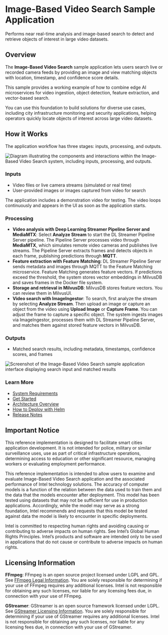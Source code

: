 # Image-Based Video Search Sample Application
<!--REQUIRED: Add a short description without including the name of the RI/Application/microservice in the description. Ensure it's at least 50 characters (excluding spaces) and doesn't exceed 150 characters (excluding spaces). This will enable the content to be properly displayed in the catalog's card layout.-->
Performs near real-time analysis and image-based search to detect and retrieve objects of interest in large video datasets.

## Overview
The **Image-Based Video Search** sample application lets users search live or recorded camera feeds by providing an image and view matching objects with location, timestamp, and confidence score details.

This sample provides a working example of how to combine edge AI microservices for video ingestion, object detection, feature extraction, and vector-based search.

You can use this foundation to build solutions for diverse use cases, including city infrastructure monitoring and security applications, helping operators quickly locate objects of interest across large video datasets.

## How it Works
The application workflow has three stages: inputs, processing, and outputs.

![Diagram illustrating the components and interactions within the Image-Based Video Search system, including inputs, processing, and outputs.](docs/user-guide/_images/architecture_simplified.png)

### Inputs

- Video files or live camera streams (simulated or real time)
- User-provided images or images captured from video for search

The application includes a demonstration video for testing. The video loops continuously and appears in the UI as soon as the application starts.

### Processing

- **Video analysis with Deep Learning Streamer Pipeline Server and MediaMTX**: Select **Analyze Stream** to start the DL Streamer Pipeline Server pipeline. The Pipeline Server processes video through **MediaMTX**, which simulates remote video cameras and publishes live streams. The Pipeline Server extracts frames and detects objects in each frame, publishing predictions through **MQTT**.
- **Feature extraction with Feature Matching**: DL Streamer Pipeline Server sends metadata and images through MQTT to the Feature Matching microservice. Feature Matching generates feature vectors. If predictions exceed the threshold, the system stores vector embeddings in MilvusDB and saves frames in the Docker file system.
- **Storage and retrieval in MilvusDB**: MilvusDB stores feature vectors. You can review them in MilvusUI.
- **Video search with ImageIngestor**: To search, first analyze the stream by selecting **Analyze Stream**. Then upload an image or capture an object from the video using **Upload Image** or **Capture Frame**. You can adjust the frame to capture a specific object. The system ingests images via ImageIngestor, processes them with DL Streamer Pipeline Server, and matches them against stored feature vectors in MilvusDB.

### Outputs

- Matched search results, including metadata, timestamps, confidence scores, and frames

![Screenshot of the Image-Based Video Search sample application interface displaying search input and matched results](docs/user-guide/_images/imagesearch2.png)

### Learn More
- [System Requirements](docs/user-guide/system-requirements.md)
- [Get Started](docs/user-guide/get-started.md)
- [Architecture Overview](docs/user-guide/overview-architecture.md)
- [How to Deploy with Helm](docs/user-guide/how-to-deploy-helm.md)
- [Release Notes](docs/user-guide/release-notes.md)

## Important Notice

This reference implementation is designed to facilitate smart cities application development. It is not intended for police, military or similar surveillance uses, use as part of critical infrastructure operations, determining access to education or other significant resource, managing workers or evaluating employment performance.

This reference implementation is intended to allow users to examine and evaluate Image-Based Video Search application and the associated performance of Intel technology solutions. The accuracy of computer models is a function of the relation between the data used to train them and the data that the models encounter after deployment. This model has been tested using datasets that may not be sufficient for use in production applications. Accordingly, while the model may serve as a strong foundation, Intel recommends and requests that this model be tested against data the model is likely to encounter in specific deployments.

Intel is committed to respecting human rights and avoiding causing or contributing to adverse impacts on human rights. See Intel’s Global Human Rights Principles. Intel’s products and software are intended only to be used in applications that do not cause or contribute to adverse impacts on human rights.

## Licensing Information

**FFmpeg**: FFmpeg is an open source project licensed under LGPL and GPL. See [FFmpeg Legal Information](https://www.ffmpeg.org/legal.html). You are solely responsible for determining if your use of FFmpeg requires any additional licenses. Intel is not responsible for obtaining any such licenses, nor liable for any licensing fees due, in connection with your use of FFmpeg.

**GStreamer**: GStreamer is an open source framework licensed under LGPL. See [GStreamer Licensing Information](https://gstreamer.freedesktop.org/documentation/frequently-asked-questions/licensing.html). You are solely responsible for determining if your use of GStreamer requires any additional licenses. Intel is not responsible for obtaining any such licenses, nor liable for any licensing fees due, in connection with your use of GStreamer.
